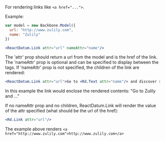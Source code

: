 
For rendering links like `<a href="...">`.

Example: 
```jsx
var model = new Backbone.Model({
  url: "http://www.zulily.com", 
  name: "Zulily"
})

<ReactDatum.Link attr="url" nameAttr="name"/>
```

The 'attr' prop should return a url from the model and is the href of the link.   The 'nameAttr' prop is optional and can be specified to display between the <a></a> tags.  If 'nameAttr' prop is not specified, the children of the link are rendered:

```jsx
<ReactDatum.Link attr="url">Go to <Rd.Text attr="name"/> and discover somthing today!</Rd.Link>
```

In this example the link would enclose the rendered contents: "Go to Zulily and ..."

If no nameAttr prop and no children, ReactDatum.Link will render the value of the attr specified (what should be the url of the href):

```jsx
<Rd.Link attr="url"/>
```

The example above renders `<a href="http://www.zulily.com">http://www.zulily.com</a>`  
